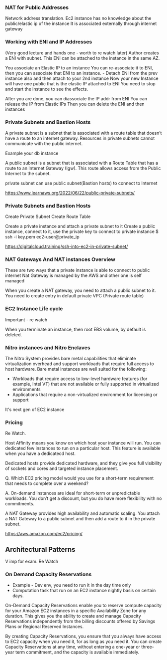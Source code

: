 ### NAT for Public Addresses

Network address translation. Ec2 instance has no knowledge about the public/elastic ip of the instance
It is associated externally through internet gateway

### Working with ENI and IP Addresses
(Very good lecture and hands one - worth to re watch later)
Author creates a ENI with subnet.
This ENI can be attached to the instance in the same AZ.

You associate an Elastic IP to an instance
You can re-associate it to ENI, then you can associate that ENI to an instance.
    - Detach ENI from the prev instance also and then attach to your 2nd instance
Now your new Instance will have one public that is the elastic IP attached to ENI
You need to stop and start the instance to see the effects.

After you are done, you can diassociate the IP addr from ENI
You can release the IP from Elastic IPs
Then you can delete the ENI and then instances

### Private Subnets and Bastion Hosts

A private subnet is a subnet that is associated with a route table that doesn’t have a route to an internet gateway. Resources in private subnets cannot communicate with the public internet.

Example your db instance

A public subnet is a subnet that is associated with a Route Table that has a route to an Internet Gateway (Igw). This route allows access from the Public Internet to the subnet.

private subnet can use public subnet(Bastion hosts) to connect to Internet

https://www.learnaws.org/2022/06/22/public-private-subnets/

### Private Subnets and Bastion Hosts   

Create Private Subnet
Create Route Table

Create a private instance and attach a private subnet to it
Create a public instance, connect to it, use the private key to connect to private instance
\$ ssh -i key.pem ec2-user@private_ip

https://digitalcloud.training/ssh-into-ec2-in-private-subnet/

### NAT Gateways And NAT instances Overview

These are two ways that a private instance is able to connect to public internet
Nat Gateway is managed by the AWS and other one is self managed

When you create a NAT gateway, you need to attach a public subnet to it.
You need to create entry in default private VPC (Private route table)

### EC2 Instance Life cycle

Important - re watch

When you terminate an instance, then root EBS volume, by default is deleted.

### Nitro instances and Nitro Enclaves

The Nitro System provides bare metal capabilities that eliminate virtualization overhead and support workloads that require full access to host hardware. Bare metal instances are well suited for the following:
* Workloads that require access to low-level hardware features (for example, Intel VT) that are not available or fully supported in virtualized environments
* Applications that require a non-virtualized environment for licensing or support

It's next gen of EC2 instance

### Pricing

Re Watch.

Host Affinity means you know on which host your instance will run.
You can dedicated few instances to run on a particular host.
This feature is available when you have a dedicatecd host.

Dedicated hosts provide dedicated hardware, and they give you full visibility of sockets and cores and targeted instance placement.

Q. Which EC2 pricing model would you use for a short-term requirement that needs to complete over a weekend?

A. On-demand instances are ideal for short-term or unpredictable workloads. You don’t get a discount, but you do have more flexibility with no commitments.

A NAT Gateway provides high availability and automatic scaling. You attach a NAT Gateway to a public subnet and then add a route to it in the private subnet.

https://aws.amazon.com/ec2/pricing/



## Architectural Patterns
V imp for exam. Re Watch

### On Demand Capacity Reservations

* Example - Dev env, you need to run it in the day time only
* Computation task that run on an EC2 instance nightly basis on certain days.

On-Demand Capacity Reservations enable you to reserve compute capacity for your Amazon EC2 instances in a specific Availability Zone for any duration. This gives you the ability to create and manage Capacity Reservations independently from the billing discounts offered by Savings Plans or Regional Reserved Instances.


By creating Capacity Reservations, you ensure that you always have access to EC2 capacity when you need it, for as long as you need it. You can create Capacity Reservations at any time, without entering a one-year or three-year term commitment, and the capacity is available immediately.




